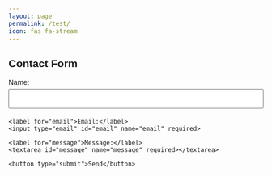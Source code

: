 ```yaml
---
layout: page
permalink: /test/
icon: fas fa-stream
---
```


<!DOCTYPE html>
<html>
<head>
    <meta name="viewport" content="width=device-width, initial-scale=1">
    <title>Contact Form</title>
    <style>
        body { font-family: Arial, sans-serif; padding: 20px; }
        input, textarea, button { width: 100%; padding: 10px; margin: 5px 0; }
    </style>
</head>
<body>

<h2>Contact Form</h2>
<form id="contact-form">
    <label for="name">Name:</label>
    <input type="text" id="name" name="name" required>

    <label for="email">Email:</label>
    <input type="email" id="email" name="email" required>

    <label for="message">Message:</label>
    <textarea id="message" name="message" required></textarea>

    <button type="submit">Send</button>
</form>

<p id="response"></p>

<script>
document.getElementById('contact-form').addEventListener('submit', async function(event) {
    event.preventDefault();

    let formData = {
        name: document.getElementById("name").value,
        email: document.getElementById("email").value,
        message: document.getElementById("message").value
    };

    let response = await fetch("[YOUR_GOOGLE_SCRIPT_URL](https://script.google.com/macros/s/AKfycbygJTqJ0RL1G76OxrmwBSE2-MZzovy5Wl0woxf0lYaTC9518T2-_Ob6j15TnQCI7dC7/exec)", {
        method: "POST",
        headers: { "Content-Type": "application/json" },
        body: JSON.stringify(formData)
    });

    try {
        let result = await response.json();
        if (result.status === "success") {
            document.getElementById("response").innerText = "Message sent! Your ticket number is " + result.ticketNumber;
        } else {
            document.getElementById("response").innerText = "Error: " + result.message;
        }
    } catch (error) {
        document.getElementById("response").innerText = "Error processing response.";
    }
});
</script>

</body>
</html>
